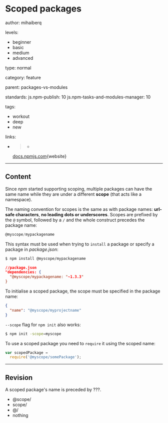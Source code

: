 # Scoped packages
author: mihaiberq

levels:
  - beginner
  - basic
  - medium
  - advanced

type: normal

category: feature

parent: packages-vs-modules

standards:
  js.npm-publish: 10
  js.npm-tasks-and-modules-manager: 10

tags:
  - workout
  - deep
  - new

links:
  - >-
    [docs.npmjs.com](https://docs.npmjs.com/getting-started/scoped-packages){website}

---
## Content

Since *npm* started supporting scoping, multiple packages can have the same name while they are under a different **scope** (that acts like a namespace).

The naming convention for scopes is the same as with package names: **url-safe characters**, **no leading dots or underscores**. Scopes are prefixed by the `@` symbol, followed by a `/` and the whole construct precedes the package name:
```javascript
@myscope/mypackagename
```

This syntax must be used when trying to `install` a package or specify a package in *package.json*:
```bash
$ npm install @myscope/mypackagename
```
```json
//package.json
"dependencies: {
  "@myscope/mypackagename: "~1.3.3"
}
```
To initialise a scoped package, the scope must be specified in the package name:
```json
{
  "name": "@myscope/myprojectname"
}
```
`--scope` flag for `npm init` also works:
```bash
$ npm init -scope=myscope
```
To use a scoped package you need to `require` it using the scoped name:
```js
var scopedPackage =
  require('@myscope/somePackage');

```

---
## Revision

A scoped package's name is preceded by ???.

* @scope/
* scope/
* @/
* nothing